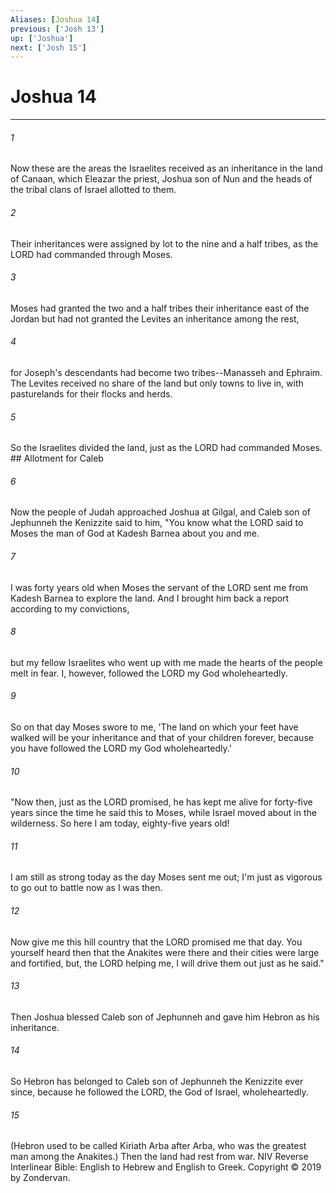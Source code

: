 ```yaml
---
Aliases: [Joshua 14]
previous: ['Josh 13']
up: ['Joshua']
next: ['Josh 15']
---
```

# Joshua 14

***


###### 1 
Now these are the areas the Israelites received as an inheritance in the land of Canaan, which Eleazar the priest, Joshua son of Nun and the heads of the tribal clans of Israel allotted to them. 

###### 2 
Their inheritances were assigned by lot to the nine and a half tribes, as the LORD had commanded through Moses. 

###### 3 
Moses had granted the two and a half tribes their inheritance east of the Jordan but had not granted the Levites an inheritance among the rest, 

###### 4 
for Joseph's descendants had become two tribes--Manasseh and Ephraim. The Levites received no share of the land but only towns to live in, with pasturelands for their flocks and herds. 

###### 5 
So the Israelites divided the land, just as the LORD had commanded Moses. ## Allotment for Caleb 

###### 6 
Now the people of Judah approached Joshua at Gilgal, and Caleb son of Jephunneh the Kenizzite said to him, "You know what the LORD said to Moses the man of God at Kadesh Barnea about you and me. 

###### 7 
I was forty years old when Moses the servant of the LORD sent me from Kadesh Barnea to explore the land. And I brought him back a report according to my convictions, 

###### 8 
but my fellow Israelites who went up with me made the hearts of the people melt in fear. I, however, followed the LORD my God wholeheartedly. 

###### 9 
So on that day Moses swore to me, 'The land on which your feet have walked will be your inheritance and that of your children forever, because you have followed the LORD my God wholeheartedly.' 

###### 10 
"Now then, just as the LORD promised, he has kept me alive for forty-five years since the time he said this to Moses, while Israel moved about in the wilderness. So here I am today, eighty-five years old! 

###### 11 
I am still as strong today as the day Moses sent me out; I'm just as vigorous to go out to battle now as I was then. 

###### 12 
Now give me this hill country that the LORD promised me that day. You yourself heard then that the Anakites were there and their cities were large and fortified, but, the LORD helping me, I will drive them out just as he said." 

###### 13 
Then Joshua blessed Caleb son of Jephunneh and gave him Hebron as his inheritance. 

###### 14 
So Hebron has belonged to Caleb son of Jephunneh the Kenizzite ever since, because he followed the LORD, the God of Israel, wholeheartedly. 

###### 15 
(Hebron used to be called Kiriath Arba after Arba, who was the greatest man among the Anakites.) Then the land had rest from war. NIV Reverse Interlinear Bible: English to Hebrew and English to Greek. Copyright © 2019 by Zondervan.
